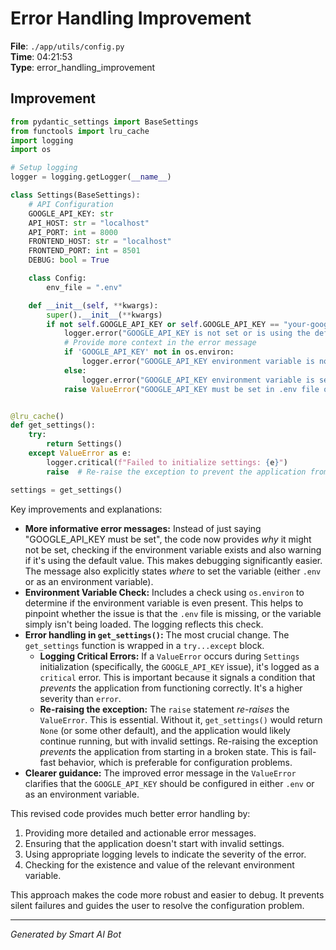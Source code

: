 # Error Handling Improvement

**File**: `./app/utils/config.py`  
**Time**: 04:21:53  
**Type**: error_handling_improvement

## Improvement

```python
from pydantic_settings import BaseSettings
from functools import lru_cache
import logging
import os

# Setup logging
logger = logging.getLogger(__name__)

class Settings(BaseSettings):
    # API Configuration
    GOOGLE_API_KEY: str
    API_HOST: str = "localhost"
    API_PORT: int = 8000
    FRONTEND_HOST: str = "localhost"
    FRONTEND_PORT: int = 8501
    DEBUG: bool = True

    class Config:
        env_file = ".env"

    def __init__(self, **kwargs):
        super().__init__(**kwargs)
        if not self.GOOGLE_API_KEY or self.GOOGLE_API_KEY == "your-google-api-key-here":
            logger.error("GOOGLE_API_KEY is not set or is using the default value. The application may not function correctly.")
            # Provide more context in the error message
            if 'GOOGLE_API_KEY' not in os.environ:
                logger.error("GOOGLE_API_KEY environment variable is not set.")
            else:
                logger.error("GOOGLE_API_KEY environment variable is set but contains the default or an empty value.")
            raise ValueError("GOOGLE_API_KEY must be set in .env file or as an environment variable.  Please configure it correctly.")


@lru_cache()
def get_settings():
    try:
        return Settings()
    except ValueError as e:
        logger.critical(f"Failed to initialize settings: {e}")
        raise  # Re-raise the exception to prevent the application from starting with invalid settings.

settings = get_settings()
```

Key improvements and explanations:

* **More informative error messages:**  Instead of just saying "GOOGLE_API_KEY must be set", the code now provides *why* it might not be set, checking if the environment variable exists and also warning if it's using the default value.  This makes debugging significantly easier.  The message also explicitly states *where* to set the variable (either `.env` or as an environment variable).
* **Environment Variable Check:** Includes a check using `os.environ` to determine if the environment variable is even present. This helps to pinpoint whether the issue is that the `.env` file is missing, or the variable simply isn't being loaded.  The logging reflects this check.
* **Error handling in `get_settings()`:**  The most crucial change. The `get_settings` function is wrapped in a `try...except` block.
    * **Logging Critical Errors:**  If a `ValueError` occurs during `Settings` initialization (specifically, the `GOOGLE_API_KEY` issue), it's logged as a `critical` error.  This is important because it signals a condition that *prevents* the application from functioning correctly.  It's a higher severity than `error`.
    * **Re-raising the exception:**  The `raise` statement *re-raises* the `ValueError`.  This is essential.  Without it, `get_settings()` would return `None` (or some other default), and the application would likely continue running, but with invalid settings. Re-raising the exception *prevents* the application from starting in a broken state.  This is fail-fast behavior, which is preferable for configuration problems.
* **Clearer guidance:** The improved error message in the `ValueError` clarifies that the `GOOGLE_API_KEY` should be configured in either `.env` or as an environment variable.

This revised code provides much better error handling by:

1.  Providing more detailed and actionable error messages.
2.  Ensuring that the application doesn't start with invalid settings.
3.  Using appropriate logging levels to indicate the severity of the error.
4.   Checking for the existence and value of the relevant environment variable.

This approach makes the code more robust and easier to debug.  It prevents silent failures and guides the user to resolve the configuration problem.

---
*Generated by Smart AI Bot*
